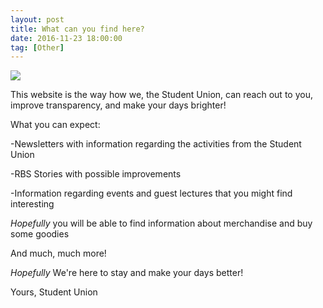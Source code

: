 ```yaml
---
layout: post
title: What can you find here?
date: 2016-11-23 18:00:00
tag: [Other]
---
```


<img src="{{ site.baseurl }}/img/post/chupagif.gif" class="img">

This website is the way how we, the Student Union, can reach out to you, improve transparency, and make your days brighter!

What you can expect:

-Newsletters with information regarding the activities from the Student Union

-RBS Stories with possible improvements

-Information regarding events and guest lectures that you might find interesting

*Hopefully* you will be able to find information about merchandise and buy some goodies

And much, much more!

*Hopefully* We're here to stay and make your days better!

Yours,
Student Union